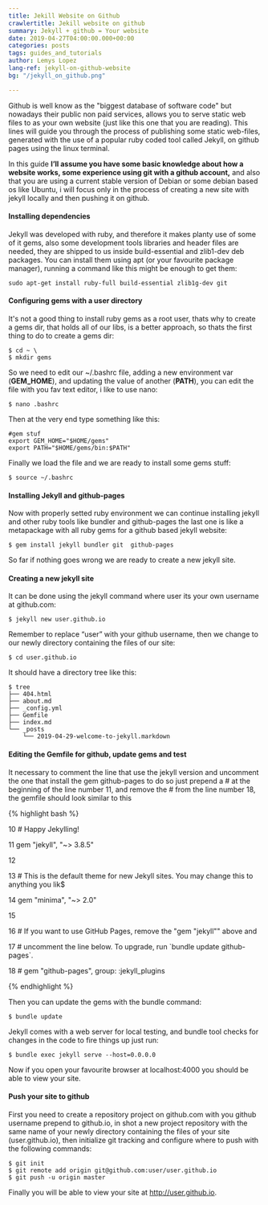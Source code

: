 ```yaml
---
title: Jekill Website on Github
crawlertitle: Jekill website on github
summary: Jekyll + github = Your website
date: 2019-04-27T04:00:00.000+00:00
categories: posts
tags: guides_and_tutorials
author: Lemys Lopez
lang-ref: jekyll-on-github-website
bg: "/jekyll_on_github.png"

---
```

Github is well know as the "biggest database of software code" but nowadays their public non paid services, allows you to  serve static web files to as your own website (just like this one that you are reading). This lines will guide you through  the process of publishing some static web-files, generated with the use of a popular ruby coded tool called Jekyll, on github pages using the linux terminal.

In this guide **I’ll assume you have some basic knowledge about how a website works, some experience using git with a github account,** and also that you are using a current stable version of Debian or some debian based os like Ubuntu, i will focus only in the process of creating a new site with jekyll locally and then pushing it on github.

####  Installing dependencies

Jekyll was developed with ruby, and therefore it makes planty use of some of it gems, also some development tools libraries and header files are needed, they are shipped to us inside build-essential and zlib1-dev deb packages. You can install them using apt (or your favourite package manager), running a command like this might be enough to get them:

    sudo apt-get install ruby-full build-essential zlib1g-dev git

#### Configuring gems with a user directory

It's not a good thing to install ruby gems as a root user, thats why to create a gems dir, that holds all of our libs, is a better approach, so thats the first thing to do to create a gems dir:

    $ cd ~ \ 
    $ mkdir gems

So we need to edit our  \~/.bashrc file, adding a new environment var (**GEM_HOME**), and updating the value of another (**PATH**),  you can edit the file with you fav text editor, i like to use nano: 

    $ nano .bashrc

	

Then at the very end type something like this:

    #gem stuf 
    export GEM_HOME="$HOME/gems" 
    export PATH="$HOME/gems/bin:$PATH"

Finally we load the file and we are ready to install some gems stuff:

    $ source ~/.bashrc

#### Installing Jekyll and github-pages

Now with properly setted ruby environment we can continue installing jekyll and other ruby tools like bundler and github-pages the last one is like a metapackage with all ruby gems for a github based jekyll website:

    $ gem install jekyll bundler git  github-pages

So far if nothing goes wrong we are ready to create a new jekyll site.

#### Creating a new jekyll site

It can be done using the jekyll command where user its your own username at github.com:

    $ jekyll new user.github.io 

Remember to replace “user” with your github username, then we change to our newly directory containing the files of our site:

    $ cd user.github.io

It should have a directory tree  like this: 

    $ tree
    ├── 404.html
    ├── about.md
    ├── _config.yml
    ├── Gemfile
    ├── index.md
    └── _posts
    	└── 2019-04-29-welcome-to-jekyll.markdown

#### Editing the Gemfile for github, update gems and test

It necessary to comment the line that use the jekyll version and uncomment the one that install the gem github-pages to do so just prepend a # at the beginning of the line number 11, and remove the # from the line number 18, the gemfile should look similar to this 

{% highlight bash %} 

10 # Happy Jekylling!

11 gem "jekyll", "\~> 3.8.5"

12

13 # This is the default theme for new Jekyll sites. You may change this to anything you lik$

14 gem "minima", "\~> 2.0"

15

16 # If you want to use GitHub Pages, remove the "gem "jekyll"" above and

17 # uncomment the line below. To upgrade, run \`bundle update github-pages\`.

18 # gem "github-pages", group: :jekyll_plugins

{% endhighlight %}

Then you can update the gems with the bundle command:

    $ bundle update

Jekyll comes with a web server for local testing, and bundle tool checks for changes in the code to fire things up just run:

    $ bundle exec jekyll serve --host=0.0.0.0

Now if you open your favourite browser at localhost:4000 you should be able to view your site.

#### Push your site to github

First you need to create a repository project on github.com with you github username prepend to github.io, in shot a new project repository with the same name of your newly directory containing the files of your site (user.github.io), then initialize git tracking and configure where to push with the following commands: 

    $ git init
    $ git remote add origin git@github.com:user/user.github.io 
    $ git push -u origin master

Finally you will be able to view your site at http://user.github.io.